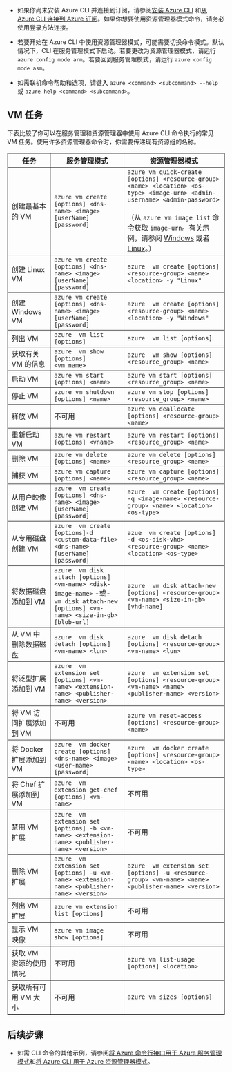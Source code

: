 
* 如果你尚未安装 Azure CLI 并连接到订阅，请参阅[安装 Azure CLI](/documentation/articles/xplat-cli-install) 和[从 Azure CLI 连接到 Azure 订阅](/documentation/articles/xplat-cli-connect)。如果你想要使用资源管理器模式命令，请务必使用登录方法连接。

* 若要开始在 Azure CLI 中使用资源管理器模式，可能需要切换命令模式。默认情况下，CLI 在服务管理模式下启动。若要更改为资源管理器模式，请运行 `azure config mode arm`。若要回到服务管理模式，请运行 `azure config mode asm`。

* 如需联机命令帮助和选项，请键入 `azure <command> <subcommand> --help` 或 `azure help <command> <subcommand>`。

## VM 任务
下表比较了你可以在服务管理和资源管理器中使用 Azure CLI 命令执行的常见 VM 任务。使用许多资源管理器命令时，你需要传递现有资源组的名称。

<table border="1"><thead><tr>
<th>任务 </th><th> 服务管理模式 </th><th> 资源管理器模式</th>
</tr></thead>
<tr>
<td>创建最基本的 VM </td><td> <code>azure vm create [options] &lt;dns-name&gt; &lt;image&gt; [userName] [password]</code> </td><td> <code>azure vm quick-create [options] &lt;resource-group&gt; &lt;name&gt; &lt;location&gt; &lt;os-type&gt; &lt;image-urn&gt; &lt;admin-username&gt; &lt;admin-password&gt;</code><br/><br/>（从 <code>azure vm image list</code> 命令获取 <code>image-urn</code>。有关示例，请参阅 <a href="/documentation/articles/virtual-machines-windows-cli-ps-findimage">Windows</a> 或者 <a href="/documentation/articles/virtual-machines-linux-cli-ps-findimage">Linux</a>。）</td>
</tr>
<tr>
<td>创建 Linux VM </td><td> <code>azure vm create [options] &lt;dns-name&gt; &lt;image&gt; [userName] [password]</code> </td><td> <code>azure  vm create [options] &lt;resource-group&gt; &lt;name&gt; &lt;location&gt; -y "Linux"</code></td>
</tr>
<tr>
<td>创建 Windows VM </td><td> <code>azure vm create [options] &lt;dns-name&gt; &lt;image&gt; [userName] [password]</code> </td><td> <code>azure  vm create [options] &lt;resource-group&gt; &lt;name&gt; &lt;location&gt; -y "Windows"</code></td>
</tr>
<tr>
<td>列出 VM </td><td> <code>azure  vm list [options]</code> </td><td> <code>azure  vm list [options]</code></td>
</tr>
<tr>
<td>获取有关 VM 的信息 </td><td> <code>azure  vm show [options] &lt;vm_name&gt;</code> </td><td> <code>azure  vm show [options] &lt;resource_group&gt; &lt;name&gt;</code></td>
</tr>
<tr>
<td>启动 VM </td><td> <code>azure vm start [options] &lt;name&gt;</code> </td><td> <code>azure vm start [options] &lt;resource_group&gt; &lt;name&gt;</code></td>
</tr>
<tr>
<td>停止 VM </td><td> <code>azure vm shutdown [options] &lt;name&gt;</code> </td><td> <code>azure vm stop [options] &lt;resource_group&gt; &lt;name&gt;</code></td>
</tr>
<tr>
<td>释放 VM </td><td> 不可用 </td><td> <code>azure vm deallocate [options] &lt;resource-group&gt; &lt;name&gt;</code></td>
</tr>
<tr>
<td>重新启动 VM </td><td> <code>azure vm restart [options] &lt;vname&gt;</code> </td><td> <code>azure vm restart [options] &lt;resource_group&gt; &lt;name&gt;</code></td>
</tr>
<tr>
<td>删除 VM </td><td> <code>azure vm delete [options] &lt;name&gt;</code> </td><td> <code>azure vm delete [options] &lt;resource_group&gt; &lt;name&gt;</code></td>
</tr>
<tr>
<td>捕获 VM </td><td> <code>azure vm capture [options] &lt;name&gt;</code> </td><td> <code>azure vm capture [options] &lt;resource_group&gt; &lt;name&gt;</code></td>
</tr>
<tr>
<td>从用户映像创建 VM </td><td> <code>azure  vm create [options] &lt;dns-name&gt; &lt;image&gt; [userName] [password]</code> </td><td> <code>azure  vm create [options] -q &lt;image-name&gt; &lt;resource-group&gt; &lt;name&gt; &lt;location&gt; &lt;os-type&gt;</code></td>
</tr>
<tr>
<td>从专用磁盘创建 VM </td><td> <code>azure  vm create [options]-d &lt;custom-data-file&gt; &lt;dns-name&gt; [userName] [password]</code> </td><td> <code>azue  vm create [options] -d &lt;os-disk-vhd&gt; &lt;resource-group&gt; &lt;name&gt; &lt;location&gt; &lt;os-type&gt;</code></td>
</tr>
<tr>
<td>将数据磁盘添加到 VM </td><td> <code>azure  vm disk attach [options] &lt;vm-name&gt; &lt;disk-image-name&gt;</code> -或- <br/> <code>vm disk attach-new [options] &lt;vm-name&gt; &lt;size-in-gb&gt; [blob-url]</code> </td><td> <code>azure  vm disk attach-new [options] &lt;resource-group&gt; &lt;vm-name&gt; &lt;size-in-gb&gt; [vhd-name]</code></td>
</tr>
<tr>
<td>从 VM 中删除数据磁盘 </td><td> <code>azure  vm disk detach [options] &lt;vm-name&gt; &lt;lun&gt;</code> </td><td> <code>azure  vm disk detach [options] &lt;resource-group&gt; &lt;vm-name&gt; &lt;lun&gt;</code></td>
</tr>
<tr>
<td>将泛型扩展添加到 VM </td><td> <code>azure  vm extension set [options] &lt;vm-name&gt; &lt;extension-name&gt; &lt;publisher-name&gt; &lt;version&gt;</code> </td><td> <code>azure  vm extension set [options] &lt;resource-group&gt; &lt;vm-name&gt; &lt;name&gt; &lt;publisher-name&gt; &lt;version&gt;</code></td>
</tr>
<tr>
<td>将 VM 访问扩展添加到 VM </td><td> 不可用 </td><td> <code>azure vm reset-access [options] &lt;resource-group&gt; &lt;name&gt;</code></td>
</tr>
<tr>
<td>将 Docker 扩展添加到 VM </td><td> <code>azure  vm docker create [options] &lt;dns-name&gt; &lt;image&gt; &lt;user-name&gt; [password]</code> </td><td> <code>azure  vm docker create [options] &lt;resource-group&gt; &lt;name&gt; &lt;location&gt; &lt;os-type&gt;</code></td>
</tr>
<tr>
<td>将 Chef 扩展添加到 VM </td><td> <code>azure  vm extension get-chef [options] &lt;vm-name&gt;</code> </td><td> 不可用</td>
</tr>
<tr>
<td>禁用 VM 扩展 </td><td> <code>azure  vm extension set [options] -b &lt;vm-name&gt; &lt;extension-name&gt; &lt;publisher-name&gt; &lt;version&gt;</code> </td><td> 不可用</td>
</tr>
<tr>
<td>删除 VM 扩展 </td><td> <code>azure  vm extension set [options] -u &lt;vm-name&gt; &lt;extension-name&gt; &lt;publisher-name&gt; &lt;version&gt;</code> </td><td> <code>azure  vm extension set [options] -u &lt;resource-group&gt; &lt;vm-name&gt; &lt;name&gt; &lt;publisher-name&gt; &lt;version&gt;</code></td>
</tr>
<tr>
<td>列出 VM 扩展 </td><td> <code>azure vm extension list [options]</code> </td><td> 不可用</td>
</tr>
<tr>
<td>显示 VM 映像 </td><td> <code>azure vm image show [options]</code> </td><td> 不可用</td>
</tr>
<tr>
<td>获取 VM 资源的使用情况 </td><td> 不可用 </td><td> <code>azure vm list-usage [options] &lt;location&gt;</code></td>
</tr>
<tr>
<td>获取所有可用 VM 大小 </td><td> 不可用 </td><td> <code>azure vm sizes [options]</code></td>
</tr>
</table>


## 后续步骤

* 如需 CLI 命令的其他示例，请参阅[将 Azure 命令行接口用于 Azure 服务管理模式](/documentation/articles/virtual-machines-command-line-tools)和[将 Azure CLI 用于 Azure 资源管理器模式](/documentation/articles/azure-cli-arm-commands)。
